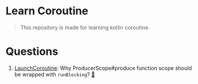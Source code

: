 # Learn Coroutine

> This repository is made for learning kotlin coroutine.

# Questions

1. [LaunchCoroutine](src/main/kotlin/LaunchCoroutine.kt): Why ProducerScope#produce function scope should be wrapped
   with `runBlocking`? [💬](https://github.com/realOxy/learn_coroutine/discussions/1)
